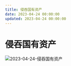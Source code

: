 ```yaml
---
title: 侵吞国有资产
date: 2023-04-24 00:00:00
updated: 2023-04-24 00:00:00
---
```


# 侵吞国有资产

![2023-04-24-侵吞国有资产](assets/2023-04-24-侵吞国有资产.jpeg)

